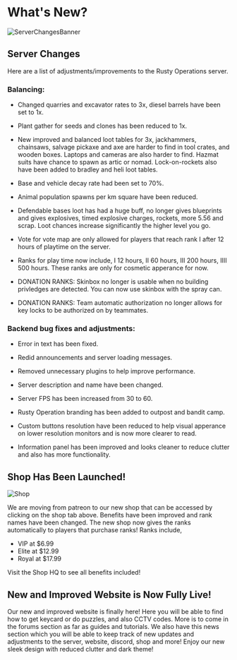 # What's New?
![ServerChangesBanner](https://articles.rustyoperations.net/news/ServerChangesBanner.png)

## Server Changes

Here are a list of adjustments/improvements to the Rusty Operations server.

### Balancing:

 - Changed quarries and excavator rates to 3x, diesel barrels have been set to 1x.

 - Plant gather for seeds and clones has been reduced to 1x.

 - New improved and balanced loot tables for 3x, jackhammers, chainsaws, salvage pickaxe and axe are harder to find in tool crates, and wooden boxes. Laptops and cameras are also harder to find. Hazmat suits have chance to spawn as artic or nomad. Lock-on-rockets also have been added to bradley and heli loot tables.

 - Base and vehicle decay rate had been set to 70%.

 - Animal population spawns per km square have been reduced.

 - Defendable bases loot has had a huge buff, no longer gives blueprints and gives explosives, timed explosive charges, rockets, more 5.56 and scrap. Loot chances increase significantly the higher level you go.

 - Vote for vote map are only allowed for players that reach rank I after 12 hours of playtime on the server.

 - Ranks for play time now include, I 12 hours, II 60 hours, III 200 hours, IIII 500 hours. These ranks are only for cosmetic apperance for now.

 - DONATION RANKS: Skinbox no longer is usable when no building privledges are detected. You can now use skinbox with the spray can.

 - DONATION RANKS: Team automatic authorization no longer allows for key locks to be authorized on by teammates.


 ### Backend bug fixes and adjustments:

 - Error in text has been fixed.

 - Redid announcements and server loading messages.

 - Removed unnecessary plugins to help improve performance.

 - Server description and name have been changed. 

 - Server FPS has been increased from 30 to 60.

 - Rusty Operation branding has been added to outpost and bandit camp.

 - Custom buttons resolution have been reduced to help visual apperance on lower resolution monitors and is now more clearer to read.

 - Information panel has been improved and looks cleaner to reduce clutter and also has more functionality.

 ## Shop Has Been Launched!

 ![Shop](https://articles.rustyoperations.net/news/Shop.jpg)

 We are moving from patreon to our new shop that can be accessed by clicking on the shop tab above. Benefits have been improved and rank names have been changed. The new shop now gives the ranks automatically to players that purchase ranks! 
 Ranks include,

 - VIP at $6.99 
 - Elite at $12.99
 - Royal at $17.99
 
  Visit the Shop HQ to see all benefits included!

## New and Improved Website is Now Fully Live!

Our new and improved website is finally here! Here you will be able to find how to get keycard or do puzzles, and also CCTV codes. More is to come in the forums section as far as guides and tutorials. We also have this news section which you will be able to keep track of new updates and adjustments to the server, website, discord, shop and more! Enjoy our new sleek design with reduced clutter and dark theme!
